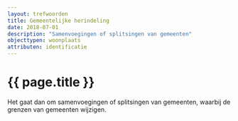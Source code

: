 ```yaml
---
layout: trefwoorden
title: Gemeentelijke herindeling
date: 2018-07-01
description: "Samenvoegingen of splitsingen van gemeenten"
objecttypen: woonplaats
attributen: identificatie
---
```


# {{ page.title }}
Het gaat dan om samenvoegingen of splitsingen van gemeenten, waarbij de grenzen van gemeenten wijzigen.
